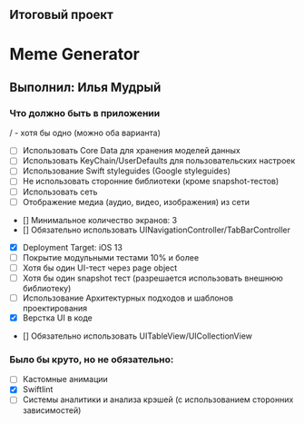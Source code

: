 ##     Итоговый проект
#     Meme Generator
## Выполнил: Илья Мудрый

### Что должно быть в приложении

/ -  хотя бы одно (можно оба варианта)

- [ ] Использовать Core Data для хранения моделей данных
- [ ] Использовать KeyChain/UserDefaults для пользовательских настроек
- [ ] Использование Swift styleguides (Google styleguides)
- [ ] Не использовать сторонние библиотеки (кроме snapshot-тестов)
- [ ] Использовать сеть
- [ ] Отображение медиа (аудио, видео, изображения) из сети
- [] Минимальное количество экранов: 3
- [] Обязательно использовать UINavigationController/TabBarController
- [x] Deployment Target: iOS 13
- [ ] Покрытие модульными тестами 10% и более
- [ ] Хотя бы один UI-тест через page object
- [ ] Хотя бы один snapshot тест (разрешается использовать внешнюю библиотеку)
- [ ] Использование Архитектурных подходов и шаблонов проектирования
- [x] Верстка UI в коде
- [] Обязательно использовать UITableView/UICollectionView


### Было бы круто, но не обязательно:

- [ ] Кастомные анимации
- [x] Swiftlint
- [ ] Системы аналитики и анализа крэшей  (с использованием сторонних зависимостей)
